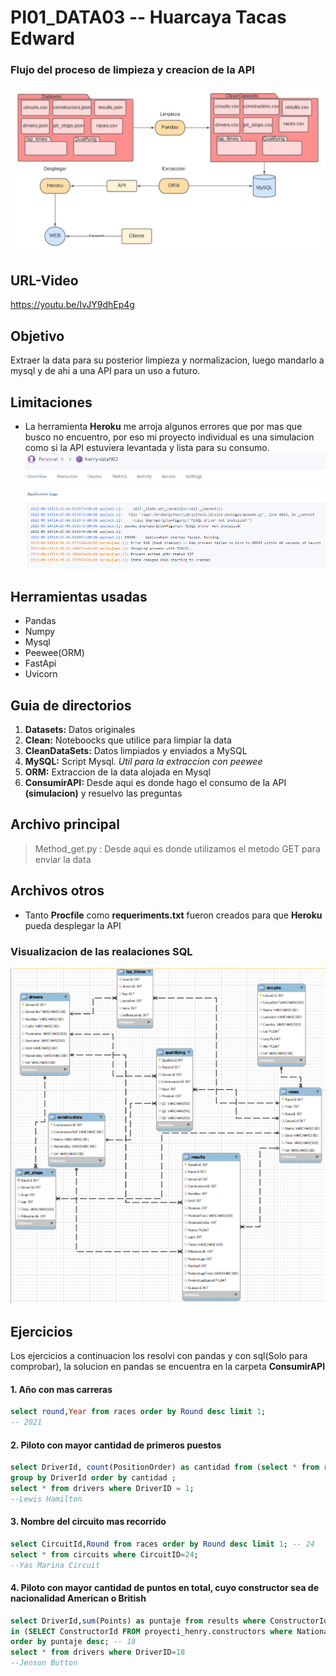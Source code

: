 # PI01_DATA03 -- Huarcaya Tacas Edward
### Flujo del proceso de limpieza y creacion de la API

<img src='./img/Flujo.png'> </br>

## URL-Video
https://youtu.be/IvJY9dhEp4g
## Objetivo
Extraer la data para su posterior limpieza y normalizacion, luego mandarlo a mysql y de ahi a una API para un uso a futuro.

## Limitaciones
* La herramienta **Heroku** me arroja algunos errores que por mas que busco no encuentro, por eso mi proyecto individual es una simulacion como si la API estuviera levantada y lista para su consumo.</br>
<img src='./img/Prueba.png'> </br>

## Herramientas usadas
* Pandas
* Numpy
* Mysql
* Peewee(ORM)
* FastApi
* Uvicorn

## Guia de directorios
1. **Datasets:** Datos originales
2. **Clean:** Noteboocks que utilice para limpiar la data
3. **CleanDataSets:** Datos limpiados y enviados a MySQL
4. **MySQL:** Script Mysql. *Util para la extraccion con peewee*
5. **ORM:** Extraccion de la data alojada en Mysql
6. **ConsumirAPI:** Desde aqui es donde hago el consumo de la API **(simulacion)** y resuelvo las preguntas 

## Archivo principal
> Method_get.py : Desde aqui es donde utilizamos el metodo GET para enviar la data

## Archivos otros
* Tanto **Procfile** como **requeriments.txt** fueron creados para que **Heroku** pueda desplegar la API

### Visualizacion de las realaciones SQL
<img src='./img/ER.png'> </br>

## Ejercicios
Los ejercicios a continuacion los resolvi con pandas y con sql(Solo para comprobar), la solucion en pandas se encuentra en la carpeta **ConsumirAPI** </br>
####  1. Año con mas carreras
```SQL
select round,Year from races order by Round desc limit 1;
-- 2021
```
####  2. Piloto con mayor cantidad de primeros puestos
```SQL
select DriverId, count(PositionOrder) as cantidad from (select * from results where PositionOrder=1) Tabla 
group by DriverId order by cantidad ;
select * from drivers where DriverID = 1;
--Lewis Hamilton
```
####  3. Nombre del circuito mas recorrido
```SQL
select CircuitId,Round from races order by Round desc limit 1; -- 24
select * from circuits where CircuitID=24;
--Yas Marina Circuit
```
####  4. Piloto con mayor cantidad de puntos en total, cuyo constructor sea de nacionalidad American o British
```SQL
select DriverId,sum(Points) as puntaje from results where ConstructorId 
in (SELECT ConstructorId FROM proyecti_henry.constructors where Nationality in('American','British')) group by DriverId
order by puntaje desc; -- 18
select * from drivers where DriverID=18
--Jenson Button
``` 